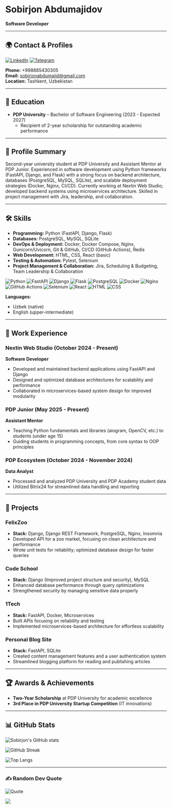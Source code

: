# **Sobirjon Abdumajidov** 
**Software Developer**

---

## 🌍 Contact & Profiles
[![LinkedIn](https://img.shields.io/badge/LinkedIn-%230077B5.svg?style=flat&logo=linkedin&logoColor=white)](https://www.linkedin.com/in/sobirjon-abdumajidov/) [![Telegram](https://img.shields.io/badge/Telegram-2CA5E0?style=flat&logo=telegram&logoColor=white)](https://t.me/Sobirjon_Abdumajidov)
  
**Phone:** +998885430305  
**Email:** [sobirjonabdumajid@gmail.com](mailto:sobirjonabdumajid@gmail.com)  
**Location:** Tashkent, Uzbekistan

---

## 🏫 Education
- **PDP University** – Bachelor of Software Engineering (2023 - Expected 2027)
  - Recipient of 2-year scholarship for outstanding academic performance

---

## 💼 Profile Summary
Second-year university student at PDP University and Assistant Mentor at PDP Junior. Experienced in software development using Python frameworks (FastAPI, Django, and Flask) with a strong focus on backend architecture, databases (PostgreSQL, MySQL, SQLite), and scalable deployment strategies (Docker, Nginx, CI/CD). Currently working at Nextin Web Studio; developed backend systems using microservices architecture. Skilled in project management with Jira, leadership, and collaboration.

---

## 🛠️ Skills

- **Programming:** Python (FastAPI, Django, Flask)  
- **Databases:** PostgreSQL, MySQL, SQLite  
- **DevOps & Deployment:** Docker, Docker Compose, Nginx, Gunicorn/Uvicorn, Git & GitHub, CI/CD (GitHub Actions), Redis  
- **Web Development:** HTML, CSS, React (basic)  
- **Testing & Automation:** Pytest, Selenium  
- **Project Management & Collaboration:** Jira, Scheduling & Budgeting, Team Leadership & Collaboration

![Python](https://img.shields.io/badge/python-3670A0?style=for-the-badge&logo=python&logoColor=ffdd54) 
![FastAPI](https://img.shields.io/badge/FastAPI-005571?style=for-the-badge&logo=fastapi) 
![Django](https://img.shields.io/badge/django-%23092E20.svg?style=for-the-badge&logo=django&logoColor=white) 
![Flask](https://img.shields.io/badge/flask-%23000.svg?style=for-the-badge&logo=flask&logoColor=white)
![PostgreSQL](https://img.shields.io/badge/postgres-%23316192.svg?style=for-the-badge&logo=postgresql&logoColor=white)
![Docker](https://img.shields.io/badge/docker-%230db7ed.svg?style=for-the-badge&logo=docker&logoColor=white)
![Nginx](https://img.shields.io/badge/nginx-%23009639.svg?style=for-the-badge&logo=nginx&logoColor=white)
![GitHub Actions](https://img.shields.io/badge/github%20actions-%232671E5.svg?style=for-the-badge&logo=githubactions&logoColor=white)
![Selenium](https://img.shields.io/badge/selenium-%2346a546.svg?style=for-the-badge&logo=selenium&logoColor=white)
![React](https://img.shields.io/badge/react-%2320232a.svg?style=for-the-badge&logo=react&logoColor=%2361DAFB)
![HTML](https://img.shields.io/badge/html5-%23E34F26.svg?style=for-the-badge&logo=html5&logoColor=white)
![CSS](https://img.shields.io/badge/css3-%231572B6.svg?style=for-the-badge&logo=css3&logoColor=white)

**Languages:**  
- Uzbek (native)  
- English (upper-intermediate)

---

## 🎯 Work Experience

### Nextin Web Studio (October 2024 - Present)
**Software Developer**  
- Developed and maintained backend applications using FastAPI and Django  
- Designed and optimized database architectures for scalability and performance  
- Collaborated in microservices-based system design for improved modularity  

### PDP Junior (May 2025 - Present)
**Assistant Mentor**  
- Teaching Python fundamentals and libraries (aiogram, OpenCV, etc.) to students (under age 15)  
- Guiding students in programming concepts, from core syntax to OOP principles  

### PDP Ecosystem (October 2024 - November 2024)
**Data Analyst**  
- Processed and analyzed PDP University and PDP Academy student data  
- Utilized Bitrix24 for streamlined data handling and reporting  

---

## 🚀 Projects

### FelixZoo
- **Stack:** Django, Django REST Framework, PostgreSQL, Nginx, Insomnia  
- Developed API for a zoo market, focusing on clean architecture and performance  
- Wrote unit tests for reliability; optimized database design for faster queries  

### Code School
- **Stack:** Django (Improved project structure and security), MySQL  
- Enhanced database performance through query optimizations  
- Strengthened security by managing sensitive data properly  

### 1Tech
- **Stack:** FastAPI, Docker, Microservices  
- Built APIs focusing on reliability and testing  
- Implemented microservices-based architecture for effortless scalability  

### Personal Blog Site
- **Stack:** FastAPI, SQLite  
- Created content management features and a user authentication system  
- Streamlined blogging platform for reading and publishing articles  

---

## 🏆 Awards & Achievements
- **Two-Year Scholarship** at PDP University for academic excellence  
- **3rd Place in PDP University Startup Competition** (IT innovations)  

---

## 📊 GitHub Stats
![Sobirjon's GitHub stats](https://github-readme-stats.vercel.app/api?username=SobirjonAbdumajid&show_icons=true&theme=dark&hide_border=false)

![GitHub Streak](https://github-readme-streak-stats.herokuapp.com?user=SobirjonAbdumajid&theme=dark&hide_border=false)

![Top Langs](https://github-readme-stats.vercel.app/api/top-langs/?username=SobirjonAbdumajid&layout=compact&theme=dark&hide_border=false)

---

### ✍️ Random Dev Quote
![Quote](https://quotes-github-readme.vercel.app/api?type=horizontal&theme=radical)

[![](https://visitcount.itsvg.in/api?id=SobirjonAbdumajid&label=Profile%20Views&color=0&icon=5&pretty=true)](https://visitcount.itsvg.in)

